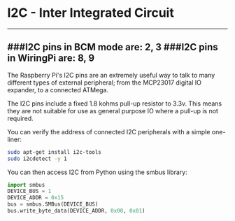 <!--
---
name: I2C
class: interface
type: pinout
description: Raspberry Pi I2C pins
url: http://www.raspberry-projects.com/pi/programming-in-python/i2c-programming-in-python/using-the-i2c-interface-2
pin:
  '3':
    name: Data
    direction: both
    active: high
  '5':
    name: Clock
    direction: both
    active: high
  '27':
    name: EEPROM Data
    direction: both
    active: high
  '28':
    name: EEPROM Clock
    direction: both
    active: high
-->
# I2C - Inter Integrated Circuit
---
###I2C pins in BCM mode are: 2, 3
###I2C pins in WiringPi are: 8, 9
---
The Raspberry Pi's I2C pins are an extremely useful way to talk to many different types of external peripheral; from the MCP23017 digital IO expander, to a connected ATMega.

The I2C pins include a fixed 1.8 kohms pull-up resistor to 3.3v. This means they are not suitable for use as general purpose IO where a pull-up is not required.

You can verify the address of connected I2C peripherals with a simple one-liner:

```bash
sudo apt-get install i2c-tools
sudo i2cdetect -y 1
```

You can then access I2C from Python using the smbus library:

```python
import smbus
DEVICE_BUS = 1
DEVICE_ADDR = 0x15
bus = smbus.SMBus(DEVICE_BUS)
bus.write_byte_data(DEVICE_ADDR, 0x00, 0x01)
```
